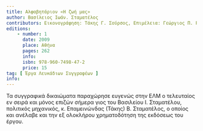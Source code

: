 ```yaml
---
title: Αλφαβητάριον «Η ζωή μας»
author: Βασίλειος Ιωάν. Σταματέλος
contributors: Εικονογράφηση: Τάκης Γ. Σούρσος, Επιμέλεια: Γεώργιος Π. Ροντογιάννης
editions: 
    - number: 1
      date: 2009
      place: Αθήνα
      pages: 262
      info: 
      isbn: 978-960-7498-47-2
      price: 15
tag: [ Έργα Λευκάδιων Συγγραφέων ]
info: 
---
```


Τα συγγραφικά δικαιώματα παραχώρησε ευγενώς στην ΕΛΜ ο τελευταίος εν σειρά και μόνος επιζών σήμερα γιος του Βασιλείου Ι. Σταματέλου, πολιτικός μηχανικός, κ. Επαμεινώνδας \(Τάκης\) Β. Σταματέλος, ο οποίος και ανέλαβε και την εξ ολοκλήρου χρηματοδότηση της εκδόσεως του έργου.
